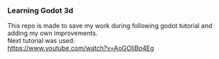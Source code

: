 ### Learning Godot 3d
This repo is made to save my work during following godot tutorial and adding my own improvements.<br />
Next tutorial was used:<br />
https://www.youtube.com/watch?v=AoGOIiBo4Eg
